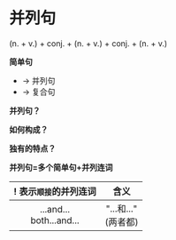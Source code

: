# 并列句



(n. + v.) + conj. + (n. + v.) + conj. + (n. + v.)

**简单句**
  * -> 并列句
  * -> 复合句

**并列句？**

**如何构成？**

**独有的特点？**

**并列句=多个简单句+并列连词**

|! 表示`顺接`的并列连词|含义|
|:-:|:-:|
|...and...<br> both...and...|"...和..."<br>(两者都)|







